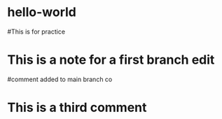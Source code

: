 # hello-world

#This is for practice

# This is a note for a first branch edit
#comment added to main branch co

# This is a third comment
